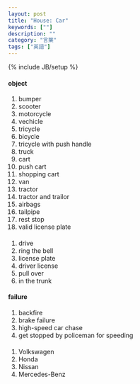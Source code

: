 ```yaml
---
layout: post
title: "House: Car"
keywords: [""]
description: ""
category: "言葉"
tags: ["英語"]
---
```

{% include JB/setup %}

#### object
1. bumper
2. scooter
3. motorcycle 
4. vechicle
5. tricycle
6. bicycle
7. tricycle with push handle
8. truck
9. cart
1. push cart
2. shopping cart
3. van
4. tractor
5. tractor and trailor
6. airbags
7. tailpipe
8. rest stop
9. valid license plate


####
1. drive
2. ring the bell
3. license plate
4. driver license
5. pull over
6. in the trunk

#### failure
1. backfire
2. brake failure
3. high-speed car chase
4. get stopped by policeman for speeding


####
1. Volkswagen
2. Honda
3. Nissan
4. Mercedes-Benz




